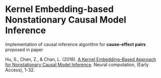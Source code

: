 # Kernel Embedding-based Nonstationary Causal Model Inference

Implementation of causal inference algorithm for **cause-effect pairs** proposed in paper 

Hu, S., Chen, Z., & Chan, L. (2018). [A Kernel Embedding–Based Approach for Nonstationary Causal Model Inference](https://www.mitpressjournals.org/doi/abs/10.1162/neco_a_01064). Neural computation, (Early Access), 1-32.
